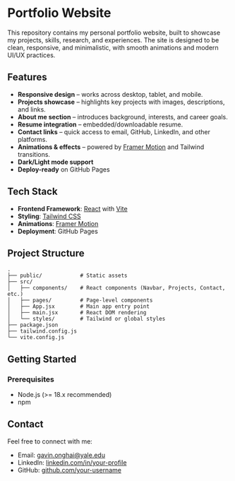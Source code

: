 # Portfolio Website

This repository contains my personal portfolio website, built to showcase my projects, skills, research, and experiences. The site is designed to be clean, responsive, and minimalistic, with smooth animations and modern UI/UX practices.

## Features

* **Responsive design** – works across desktop, tablet, and mobile.
* **Projects showcase** – highlights key projects with images, descriptions, and links.
* **About me section** – introduces background, interests, and career goals.
* **Resume integration** – embedded/downloadable resume.
* **Contact links** – quick access to email, GitHub, LinkedIn, and other platforms.
* **Animations & effects** – powered by [Framer Motion](https://www.framer.com/motion/) and Tailwind transitions.
* **Dark/Light mode support** 
* **Deploy-ready** on GitHub Pages

## Tech Stack

* **Frontend Framework**: [React](https://reactjs.org/) with [Vite](https://vitejs.dev/)
* **Styling**: [Tailwind CSS](https://tailwindcss.com/)
* **Animations**: [Framer Motion](https://www.framer.com/motion/)
* **Deployment**: GitHub Pages 

## Project Structure

```
.
├── public/            # Static assets
├── src/
│   ├── components/    # React components (Navbar, Projects, Contact, etc.)
│   ├── pages/         # Page-level components
│   ├── App.jsx        # Main app entry point
│   ├── main.jsx       # React DOM rendering
│   └── styles/        # Tailwind or global styles
├── package.json
├── tailwind.config.js
└── vite.config.js
```

## Getting Started

### Prerequisites

* Node.js (>= 18.x recommended)
* npm


## Contact

Feel free to connect with me:

* Email: gavin.onghai@yale.edu
* LinkedIn: [linkedin.com/in/your-profile](https://linkedin.com/in/gavin-onghai)
* GitHub: [github.com/your-username](https://github.com/onghaig)
